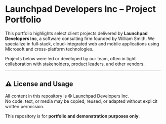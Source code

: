 # Launchpad Developers Inc – Project Portfolio

This portfolio highlights select client projects delivered by **Launchpad Developers Inc**, a software consulting firm founded by William Smith. We specialize in full-stack, cloud-integrated web and mobile applications using Microsoft and cross-platform technologies.

Projects below were led or developed by our team, often in tight collaboration with stakeholders, product leaders, and other vendors.

---
## ⚠️ License and Usage

All content in this repository is © Launchpad Developers Inc.  
No code, text, or media may be copied, reused, or adapted without explicit written permission.

This repository is for **portfolio and demonstration purposes only**.